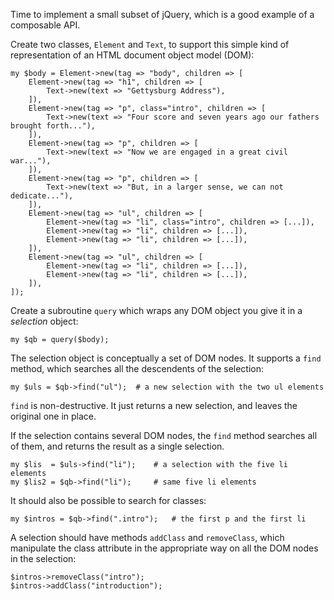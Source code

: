 Time to implement a small subset of jQuery, which is a good example of a
composable API.

Create two classes, `Element` and `Text`, to support this simple kind of
representation of an HTML document object model (DOM):

    my $body = Element->new(tag => "body", children => [
        Element->new(tag => "h1", children => [
            Text->new(text => "Gettysburg Address"),
        ]),
        Element->new(tag => "p", class="intro", children => [
            Text->new(text => "Four score and seven years ago our fathers brought forth..."),
        ]),
        Element->new(tag => "p", children => [
            Text->new(text => "Now we are engaged in a great civil war..."),
        ]),
        Element->new(tag => "p", children => [
            Text->new(text => "But, in a larger sense, we can not dedicate..."),
        ]),
        Element->new(tag => "ul", children => [
            Element->new(tag => "li", class="intro", children => [...]),
            Element->new(tag => "li", children => [...]),
            Element->new(tag => "li", children => [...]),
        ]),
        Element->new(tag => "ul", children => [
            Element->new(tag => "li", children => [...]),
            Element->new(tag => "li", children => [...]),
        ]),
    ]);

Create a subroutine `query` which wraps any DOM object you give it in a
*selection* object:

    my $qb = query($body);

The selection object is conceptually a set of DOM nodes. It supports a `find`
method, which searches all the descendents of the selection:

    my $uls = $qb->find("ul");  # a new selection with the two ul elements

`find` is non-destructive. It just returns a new selection, and leaves the
original one in place.

If the selection contains several DOM nodes, the `find` method searches all of
them, and returns the result as a single selection.

    my $lis  = $uls->find("li");    # a selection with the five li elements
    my $lis2 = $qb->find("li");     # same five li elements

It should also be possible to search for classes:

    my $intros = $qb->find(".intro");   # the first p and the first li

A selection should have methods `addClass` and `removeClass`, which manipulate
the class attribute in the appropriate way on all the DOM nodes in the
selection:

    $intros->removeClass("intro");
    $intros->addClass("introduction");
